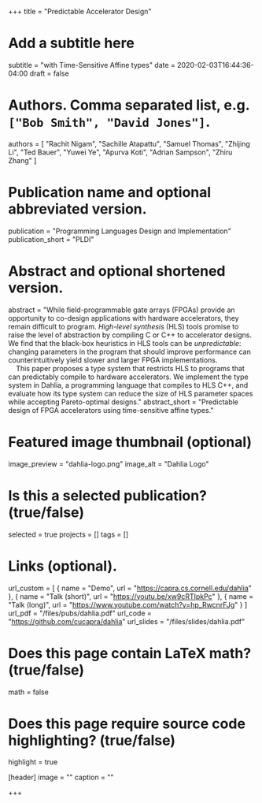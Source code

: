 +++
title = "Predictable Accelerator Design"
# Add a subtitle here
subtitle = "with Time-Sensitive Affine types"
date = 2020-02-03T16:44:36-04:00
draft = false

# Authors. Comma separated list, e.g. `["Bob Smith", "David Jones"]`.
authors = [
  "Rachit Nigam",
  "Sachille Atapattu",
  "Samuel Thomas",
  "Zhijing Li",
  "Ted Bauer",
  "Yuwei Ye",
  "Apurva Koti",
  "Adrian Sampson",
  "Zhiru Zhang"
]

# Publication name and optional abbreviated version.
publication = "Programming Languages Design and Implementation"
publication_short = "PLDI"

# Abstract and optional shortened version.
abstract = "While field-programmable gate arrays (FPGAs) provide an opportunity to co-design applications with hardware accelerators, they remain difficult to program.  *High-level synthesis* (HLS) tools promise to raise the level of abstraction by compiling C or C++ to accelerator designs.  We find that the black-box heuristics in HLS tools can be *unpredictable*: changing parameters in the program that should improve performance can counterintuitively yield slower and larger FPGA implementations.<br> &nbsp; &nbsp; This paper proposes a type system that restricts HLS to programs that can predictably compile to hardware accelerators. We implement the type system in Dahlia, a programming language that compiles to HLS C++, and evaluate how its type system can reduce the size of HLS parameter spaces while accepting Pareto-optimal designs."
abstract_short = "Predictable design of FPGA accelerators using time-sensitive affine types."

# Featured image thumbnail (optional)
image_preview = "dahlia-logo.png"
image_alt = "Dahlia Logo"

# Is this a selected publication? (true/false)
selected = true
projects = []
tags = []

# Links (optional).
url_custom = [
  { name = "Demo", url = "https://capra.cs.cornell.edu/dahlia" },
  { name = "Talk (short)", url = "https://youtu.be/xw9cRTIpkPc" },
  { name = "Talk (long)", url = "https://www.youtube.com/watch?v=hp_RwcnrFJg" }
]
url_pdf = "/files/pubs/dahlia.pdf"
url_code = "https://github.com/cucapra/dahlia"
url_slides = "/files/slides/dahlia.pdf"

# Does this page contain LaTeX math? (true/false)
math = false

# Does this page require source code highlighting? (true/false)
highlight = true

[header]
image = ""
caption = ""

+++
